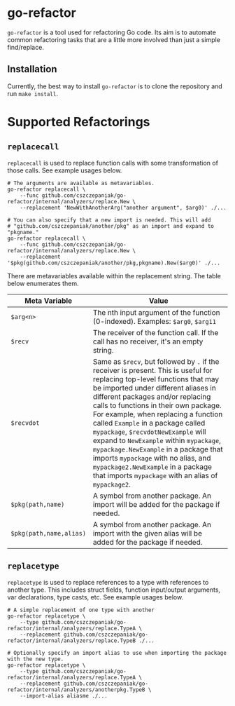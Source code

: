 # go-refactor
`go-refactor` is a tool used for refactoring Go code. Its aim is to automate common refactoring
tasks that are a little more involved than just a simple find/replace.

## Installation
Currently, the best way to install `go-refactor` is to clone the repository and run `make install`.

# Supported Refactorings

## `replacecall`
`replacecall` is used to replace function calls with some transformation of those calls. See example usages
below.

```shell
# The arguments are available as metavariables.
go-refactor replacecall \
    --func github.com/cszczepaniak/go-refactor/internal/analyzers/replace.New \
    --replacement 'NewWithAnotherArg("another argument", $arg0)' ./...

# You can also specify that a new import is needed. This will add
# "github.com/cszczepaniak/another/pkg" as an import and expand to "pkgname."
go-refactor replacecall \
    --func github.com/cszczepaniak/go-refactor/internal/analyzers/replace.New \
    --replacement '$pkg(github.com/cszczepaniak/another/pkg,pkgname).New($arg0)' ./...
```

There are metavariables available within the replacement string. The table below enumerates them.

| Meta Variable | Value |
| - | - |
| `$arg<n>` | The nth input argument of the function (0-indexed). Examples: `$arg0`, `$arg11` |
| `$recv` | The receiver of the function call. If the call has no receiver, it's an empty string. |
| `$recvdot` | Same as `$recv`, but followed by `.` if the receiver is present. This is useful for replacing top-level functions that may be imported under different aliases in different packages and/or replacing calls to functions in their own package. For example, when replacing a function called `Example` in a package called `mypackage`, `$recvdotNewExample` will expand to `NewExample` within `mypackage`, `mypackage.NewExample` in a package that imports `mypackage` with no alias, and `mypackage2.NewExample` in a package that imports `mypackage` with an alias of `mypackage2`. |
| `$pkg(path,name)` | A symbol from another package. An import will be added for the package if needed. |
| `$pkg(path,name,alias)` | A symbol from another package. An import with the given alias will be added for the package if needed. |


## `replacetype`
`replacetype` is used to replace references to a type with references to another type. This includes
struct fields, function input/output arguments, var declarations, type casts, etc. See example
usages below.

```shell
# A simple replacement of one type with another
go-refactor replacetype \
    --type github.com/cszczepaniak/go-refactor/internal/analyzers/replace.TypeA \
    --replacement github.com/cszczepaniak/go-refactor/internal/analyzers/replace.TypeB ./...

# Optionally specify an import alias to use when importing the package with the new type.
go-refactor replacetype \
    --type github.com/cszczepaniak/go-refactor/internal/analyzers/replace.TypeA \
    --replacement github.com/cszczepaniak/go-refactor/internal/analyzers/anotherpkg.TypeB \
    --import-alias aliasme ./...
```
